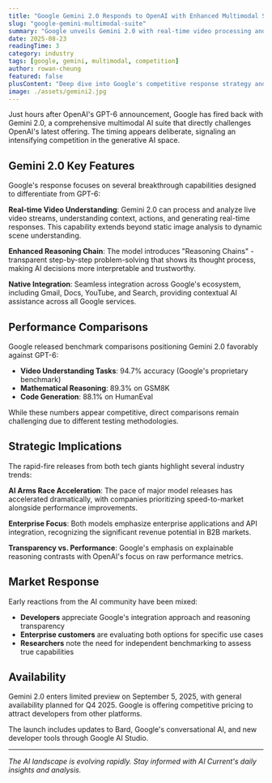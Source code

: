 ```yaml
---
title: "Google Gemini 2.0 Responds to OpenAI with Enhanced Multimodal Suite"
slug: "google-gemini-multimodal-suite"
summary: "Google unveils Gemini 2.0 with real-time video processing and advanced reasoning capabilities"
date: 2025-08-23
readingTime: 3
category: industry
tags: [google, gemini, multimodal, competition]
author: rowan-cheung
featured: false
plusContent: "Deep dive into Google's competitive response strategy and technical architecture comparison"
image: ./assets/gemini2.jpg
---
```


Just hours after OpenAI's GPT-6 announcement, Google has fired back with Gemini 2.0, a comprehensive multimodal AI suite that directly challenges OpenAI's latest offering. The timing appears deliberate, signaling an intensifying competition in the generative AI space.

## Gemini 2.0 Key Features

Google's response focuses on several breakthrough capabilities designed to differentiate from GPT-6:

**Real-time Video Understanding**: Gemini 2.0 can process and analyze live video streams, understanding context, actions, and generating real-time responses. This capability extends beyond static image analysis to dynamic scene understanding.

**Enhanced Reasoning Chain**: The model introduces "Reasoning Chains" - transparent step-by-step problem-solving that shows its thought process, making AI decisions more interpretable and trustworthy.

**Native Integration**: Seamless integration across Google's ecosystem, including Gmail, Docs, YouTube, and Search, providing contextual AI assistance across all Google services.

## Performance Comparisons

Google released benchmark comparisons positioning Gemini 2.0 favorably against GPT-6:

- **Video Understanding Tasks**: 94.7% accuracy (Google's proprietary benchmark)
- **Mathematical Reasoning**: 89.3% on GSM8K
- **Code Generation**: 88.1% on HumanEval

While these numbers appear competitive, direct comparisons remain challenging due to different testing methodologies.

## Strategic Implications

The rapid-fire releases from both tech giants highlight several industry trends:

**AI Arms Race Acceleration**: The pace of major model releases has accelerated dramatically, with companies prioritizing speed-to-market alongside performance improvements.

**Enterprise Focus**: Both models emphasize enterprise applications and API integration, recognizing the significant revenue potential in B2B markets.

**Transparency vs. Performance**: Google's emphasis on explainable reasoning contrasts with OpenAI's focus on raw performance metrics.

## Market Response

Early reactions from the AI community have been mixed:

- **Developers** appreciate Google's integration approach and reasoning transparency
- **Enterprise customers** are evaluating both options for specific use cases
- **Researchers** note the need for independent benchmarking to assess true capabilities

## Availability

Gemini 2.0 enters limited preview on September 5, 2025, with general availability planned for Q4 2025. Google is offering competitive pricing to attract developers from other platforms.

The launch includes updates to Bard, Google's conversational AI, and new developer tools through Google AI Studio.

---

*The AI landscape is evolving rapidly. Stay informed with AI Current's daily insights and analysis.*
